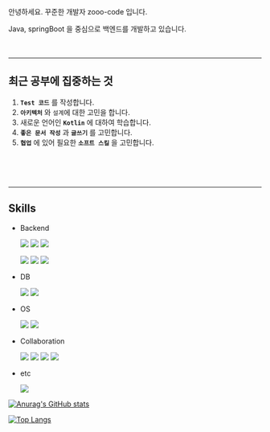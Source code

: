 
안녕하세요. 꾸준한 개발자 zooo-code 입니다.

Java, springBoot 을 중심으로 백엔드를 개발하고 있습니다.
<br>
<br>
<br>

---

## 최근 공부에 집중하는 것 

  1. **`Test 코드`** 를 작성합니다.
  2. **`아키텍처`** 와 `설계`에 대한 고민을 합니다.
  3. 새로운 언어인 **`Kotlin`** 에 대하여 학습합니다.
  4. **`좋은 문서 작성`** 과 **`글쓰기`** 를 고민합니다.
  5. **`협업`** 에 있어 필요한 **`소프트 스킬`** 을 고민합니다.


<br>
<br>
<br>

---

## Skills

- Backend
  
  <img src="https://img.shields.io/badge/Spring-6DB33F?style=뱃지모양&logo=spring&logoColor=white"/></a>
  <img src="https://img.shields.io/badge/Springboot-6DB33F?style=뱃지모양&logo=springboot&logoColor=white"/></a>
  <img src="https://img.shields.io/badge/Java-007396?style=&logo=openjdk&logoColor=white"/></a>

  <img src="https://img.shields.io/badge/Kotlin-7F52FF?style=뱃지모양&logo=kotlin&logoColor=white"/></a>
  <img src="https://img.shields.io/badge/Apache Tomcat-F8DC75?style=뱃지모양&logo=apachetomcat&logoColor=black"/></a>
  <img src="https://img.shields.io/badge/JPA-2496ED?style=뱃지모양&logo=jpa&logoColor=black"/></a>


- DB

  <img src="https://img.shields.io/badge/mysql-4479A1?style=뱃지모양&logo=mysql&logoColor=white"/></a>
  <img src="https://img.shields.io/badge/mariadb-003545?style=뱃지모양&logo=mariadb&logoColor=white"/></a>


- OS

  <img src="https://img.shields.io/badge/Rocky Linux-10B981?style=뱃지모양&logo=rockylinux&logoColor=white"/>

  <img src="https://img.shields.io/badge/Ubuntu-E95420?style=뱃지모양&logo=ubuntu&logoColor=white"/>
  

- Collaboration

  <img src="https://img.shields.io/badge/Notion-000000?style=뱃지모양&logo=notion&logoColor=white"/>
  <img src="https://img.shields.io/badge/Jira-0052CC?style=뱃지모양&logo=jira&logoColor=white"/>
  <img src="https://img.shields.io/badge/Confluence-172B4D?style=뱃지모양&logo=confluence&logoColor=white"/>
  <img src="https://img.shields.io/badge/Slack-4A154B?style=뱃지모양&logo=slack&logoColor=white"/>

- etc

  <img src="https://img.shields.io/badge/Docker-2496ED?style=뱃지모양&logo=docker&logoColor=white"/>
  
  
[![Anurag's GitHub stats](https://github-readme-stats.vercel.app/api?username=zooo-code)](https://github.com/anuraghazra/github-readme-stats)

[![Top Langs](https://github-readme-stats.vercel.app/api/top-langs/?username=zooo-code)](https://github.com/anuraghazra/github-readme-stats)



